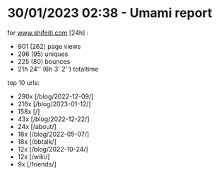 # 30/01/2023 02:38 - Umami report
for www.shifeiti.com [24h] :

 - 901 (262) page views
 - 296 (95) uniques
 - 225 (80) bounces
 - 21h 24'' (6h 3' 2'') totaltime


top 10 urls:
 - 290x [/blog/2022-12-09/]
 - 216x [/blog/2023-01-12/]
 - 158x [/]
 - 43x [/blog/2022-12-22/]
 - 24x [/about/]
 - 18x [/blog/2022-05-07/]
 - 18x [/bbtalk/]
 - 12x [/blog/2022-10-24/]
 - 12x [/wiki/]
 - 9x [/friends/]



